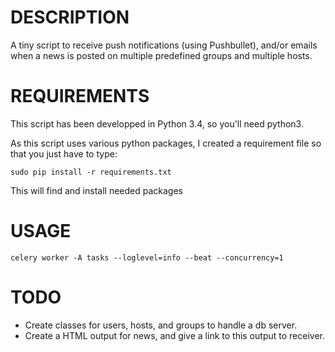 DESCRIPTION
===========

A tiny script to receive push notifications (using Pushbullet), and/or emails
when a news is posted on multiple predefined groups and multiple hosts.

REQUIREMENTS
============

This script has been developped in Python 3.4, so you'll need python3.

As this script uses various python packages, I created a requirement file so
that you just have to type:

```
sudo pip install -r requirements.txt
```

This will find and install needed packages

USAGE
=====

```
celery worker -A tasks --loglevel=info --beat --concurrency=1
```

TODO
====

* Create classes for users, hosts, and groups to handle a db server.
* Create a HTML output for news, and give a link to this output to receiver.
